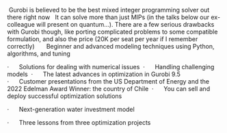  Gurobi is believed to be the best mixed integer programming solver out there right now
  It can solve more than just MIPs (in the talks below our ex-colleague will present on quantum...). There are a few serious drawbacks with Gurobi though, like porting complicated problems to some compatible formulation, and also the price (20K per seat per year if I remember correctly)
  
   Beginner and advanced modeling techniques using Python, algorithms, and tuning 

·      Solutions for dealing with numerical issues 
·      Handling challenging models 
·      The latest advances in optimization in Gurobi 9.5 
·      Customer presentations from the US Department of Energy and the 2022 Edelman Award Winner: the country of Chile 
·      You can sell and deploy successful optimization solutions  

·      Next-generation water investment model 

·      Three lessons from three optimization projects